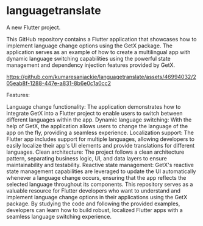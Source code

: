 # languagetranslate

A new Flutter project.

This GitHub repository contains a Flutter application that showcases how to implement language change options using the GetX package. The application serves as an example of how to create a multilingual app with dynamic language switching capabilities using the powerful state management and dependency injection features provided by GetX.

https://github.com/kumaresanjackie/languagetranslate/assets/46994032/205eab8f-1288-447e-a831-8b6e0c1a0cc2

Features:

Language change functionality: The application demonstrates how to integrate GetX into a Flutter project to enable users to switch between different languages within the app.
Dynamic language switching: With the help of GetX, the application allows users to change the language of the app on the fly, providing a seamless experience.
Localization support: The Flutter app includes support for multiple languages, allowing developers to easily localize their app's UI elements and provide translations for different languages.
Clean architecture: The project follows a clean architecture pattern, separating business logic, UI, and data layers to ensure maintainability and testability.
Reactive state management: GetX's reactive state management capabilities are leveraged to update the UI automatically whenever a language change occurs, ensuring that the app reflects the selected language throughout its components.
This repository serves as a valuable resource for Flutter developers who want to understand and implement language change options in their applications using the GetX package. By studying the code and following the provided examples, developers can learn how to build robust, localized Flutter apps with a seamless language switching experience.




